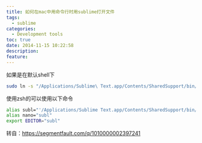```yaml
---
title: 如何在mac中用命令行时用sublime打开文件
tags:
  - sublime
categories:
  - Development tools
toc: true
date: 2014-11-15 10:22:58
description: 
feature:
---
```


如果是在默认shell下
``` bash
sudo ln -s "/Applications/Sublime\ Text.app/Contents/SharedSupport/bin/subl" /usr/bin/subl
```
使用zsh的可以使用以下命令
``` bash
alias subl="'/Applications/Sublime Text.app/Contents/SharedSupport/bin/subl'"
alias nano="subl"
export EDITOR="subl"
```

转自：https://segmentfault.com/q/1010000002397241
